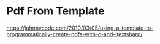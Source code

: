 # Pdf From Template

https://johnnycode.com/2010/03/05/using-a-template-to-programmatically-create-pdfs-with-c-and-itextsharp/
